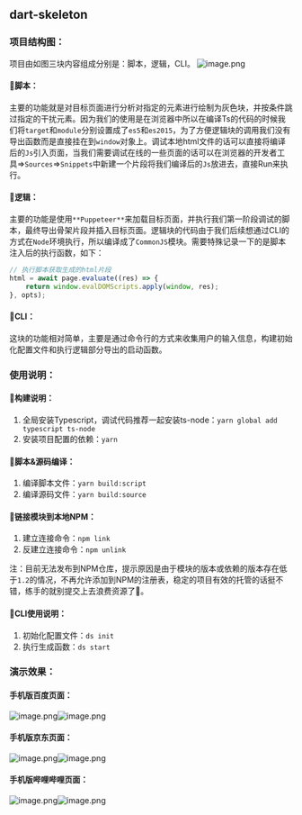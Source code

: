 ## dart-skeleton

### 项目结构图：
项目由如图三块内容组成分别是：脚本，逻辑，CLI。
![image.png](https://p3-juejin.byteimg.com/tos-cn-i-k3u1fbpfcp/dc2364ab5efd45cebcc84dc92fd5bdb3~tplv-k3u1fbpfcp-zoom-1.image)
#### 🥝脚本：
主要的功能就是对目标页面进行分析对指定的元素进行绘制为灰色块，并按条件跳过指定的干扰元素。因为我们的使用是在浏览器中所以在编译Ts的代码的时候我们将`target`和`module`分别设置成了`es5`和`es2015`，为了方便逻辑块的调用我们没有导出函数而是直接挂在到`window`对象上。调试本地html文件的话可以直接将编译后的`Js`引入页面，当我们需要调试在线的一些页面的话可以在浏览器的开发者工具=>`Sources`=>`Snippets`中新建一个片段将我们编译后的`Js`放进去，直接Run来执行。


#### 🥦逻辑：
主要的功能是使用`**Puppeteer**`来加载目标页面，并执行我们第一阶段调试的脚本，最终导出骨架片段并插入目标页面。逻辑块的代码由于我们后续想通过CLI的方式在`Node`环境执行，所以编译成了`CommonJS`模块。需要特殊记录一下的是脚本注入后的执行函数，如下：
```typescript
// 执行脚本获取生成的html片段
html = await page.evaluate((res) => {
	return window.evalDOMScripts.apply(window, res);
}, opts);
```
#### 🍦CLI：
这块的功能相对简单，主要是通过命令行的方式来收集用户的输入信息，构建初始化配置文件和执行逻辑部分导出的启动函数。

### 使用说明：
#### 🍕构建说明：

1. 全局安装Typescript，调试代码推荐一起安装ts-node：`yarn global add typescript ts-node`
2. 安装项目配置的依赖：`yarn`
#### 🍿脚本&源码编译：

1. 编译脚本文件：`yarn build:script`
1. 编译源码文件：`yarn build:source`
#### 🥗链接模块到本地NPM：

1. 建立连接命令：`npm link`
1. 反建立连接命令：`npm unlink`

注：目前无法发布到NPM仓库，提示原因是由于模块的版本或依赖的版本存在低于`1.2`的情况，不再允许添加到NPM的注册表，稳定的项目有效的托管的话挺不错，练手的就别提交上去浪费资源了🤣。
#### 🍝CLI使用说明：

1. 初始化配置文件：`ds init`
1. 执行生成函数：`ds start`
### 演示效果：
#### 手机版百度页面：
![image.png](https://p3-juejin.byteimg.com/tos-cn-i-k3u1fbpfcp/8afdf0b9fcce43ce95765daf9b6ba366~tplv-k3u1fbpfcp-zoom-1.image)![image.png](https://p3-juejin.byteimg.com/tos-cn-i-k3u1fbpfcp/6966f10366204deaad73d1473bce18dd~tplv-k3u1fbpfcp-zoom-1.image)
#### 手机版京东页面：
![image.png](https://p3-juejin.byteimg.com/tos-cn-i-k3u1fbpfcp/eedb6c86edd948a9b53ae27819f74544~tplv-k3u1fbpfcp-zoom-1.image)![image.png](https://p3-juejin.byteimg.com/tos-cn-i-k3u1fbpfcp/7e78f49d6b8d47ee9c3dc2155d948de4~tplv-k3u1fbpfcp-zoom-1.image)


#### 手机版哔哩哔哩页面：
![image.png](https://p3-juejin.byteimg.com/tos-cn-i-k3u1fbpfcp/8c5eae34cd0f42b29c2b1390dab93c99~tplv-k3u1fbpfcp-zoom-1.image)![image.png](https://p3-juejin.byteimg.com/tos-cn-i-k3u1fbpfcp/50f8c1b70fd34fec9d950d5b44b42ba6~tplv-k3u1fbpfcp-zoom-1.image)